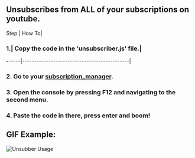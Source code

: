 ## Unsubscribes from ALL of your subscriptions on youtube.

 Step | How To|
### 1.| Copy the code in the 'unsubscriber.js' file.|
------|---------------------------------------------|
### 2. Go to your [subscription_manager](https://www.youtube.com/subscription_manager).
### 3. Open the console by pressing F12 and navigating to the second menu.
### 4. Paste the code in there, press enter and boom!

## GIF Example:
![Unsubber Usage](https://i.imgur.com/jP65UNJ.gif)
